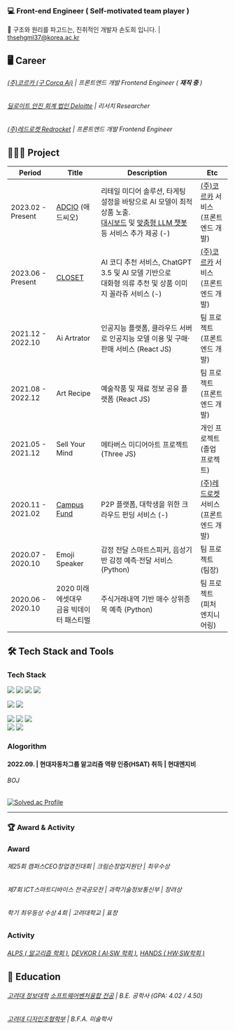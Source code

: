 ### 💻 Front-end Engineer ( Self-motivated team player )
🤔 구조와 원리를 파고드는, 진취적인 개발자 손도희 입니다.     |    thsehgml37@korea.ac.kr 

## 🖥 Career
###### [(주)코르카 (구 Corca Ai)](https://www.adcio.ai/4be0d473-1885-4c80-806f-f41c06dc71fe)       |  프론트엔드 개발 Frontend Engineer ( ***재직 중*** )
###### [딜로이트 안진 회계 법인 Deloitte](https://www2.deloitte.com/kr/ko.html)  |  리서치 Researcher
###### [(주)레드로켓 Redrocket](https://campusfund.net/cs)         |  프론트엔드 개발 Frontend Engineer

## 🧑🏻‍💻 Project
|Period|Title|Description|Etc|
|------|---|---|---|
|2023.02 - Present|[ADCIO](https://www.adcio.ai/) (애드씨오)|리테일 미디어 솔루션, 타게팅 설정을 바탕으로 AI 모델이 최적 상품 노출.<br/>[대시보드](https://www.adcio.ai/b8648cf5-aee2-41d1-b008-816832bbc1c9) 및 [맞춤형 LLM 챗봇](https://www.adcio.ai/8ae6eb1e-2f95-4c2d-8aea-05839d54a966) 등 서비스 추가 제공 (-)| [(주)코르카](https://www.corca.team/290de6d2-1046-434a-b238-58cb6cc395e1) 서비스<br/>(프론트엔드 개발) |
|2023.06 - Present|[CLOSET](https://closet.adcio.ai/)|AI 코디 추천 서비스, ChatGPT 3.5 및 AI 모델 기반으로<br/>대화형 의류 추천 및 상품 이미지 꼴라쥬 서비스  (-)| [(주)코르카](https://www.corca.team/290de6d2-1046-434a-b238-58cb6cc395e1) 서비스<br/>(프론트엔드 개발) |
|2021.12 - 2022.10|Ai Artrator|인공지능 플랫폼, 클라우드 서버로 인공지능 모델 이용 및 구매·판매 서비스 (React JS)| 팀 프로젝트<br/>(프론트엔드 개발) |
|2021.08 - 2022.12|Art Recipe|예술작품 및 재료 정보 공유 플랫폼 (React JS)| 팀 프로젝트<br/>(프론트엔드 개발) |
|2021.05 - 2021.12|Sell Your Mind|메타버스 미디어아트 프로젝트 (Three JS)| 개인 프로젝트<br/>(졸업 프로젝트) |
|2020.11 - 2021.02|[Campus Fund](https://campusfund.net/home)|P2P 플랫폼, 대학생을 위한 크라우드 펀딩 서비스 (-)| [(주)레드로켓](https://campusfund.net/cs) 서비스<br/>(프론트엔드 개발) |
|2020.07 - 2020.10|Emoji Speaker|감정 전달 스마트스피커, 음성기반 감정 예측·전달 서비스(Python)| 팀 프로젝트<br/>(팀장) |
|2020.06 - 2020.10|2020 미래에셋대우<br/>금융 빅데이터 패스티벌|주식거래내역 기반 매수 상위종목 예측 (Python)| 팀 프로젝트<br/>(피처 엔지니어링) |

## 🛠 Tech Stack and Tools
### Tech Stack<br/>
<img src="https://img.shields.io/badge/Next JS-000000?style=flat-square&logo=JavaScript&logoColor=white"/></a>
<img src="https://img.shields.io/badge/React JS-61DAFB?style=flat-square&logo=JavaScript&logoColor=white"/></a>
<img src="https://img.shields.io/badge/TypeScript-3178C6?style=flat-square&logo=TypeScript&logoColor=white"/></a>
<img src="https://img.shields.io/badge/Nest JS-F7DF1E?style=flat-square&logo=JavaScript&logoColor=white"/></a>

<img src="https://img.shields.io/badge/C-A8B9CC?style=flat-square&logo=c%2B%2B&logoColor=white"/></a>
<img src="https://img.shields.io/badge/Python-3776AB?style=flat-square&logo=c%2B%2B&logoColor=white"/></a>

<img src="https://img.shields.io/badge/Redux-764ABC?style=flat-square&logo=JavaScript&logoColor=white"/></a>
<img src="https://img.shields.io/badge/HTML5-E34F26?style=flat-square&logo=HTML5&logoColor=white"/></a>
<img src="https://img.shields.io/badge/CSS3-1572B6?style=flat-square&logo=CSS3&logoColor=white"/><br/>
<img src="https://img.shields.io/badge/MySQL-4479A1?style=flat-square&logo=MySQL&logoColor=white"/></a>
<img src="https://img.shields.io/badge/Amazon AWS-232F3E?style=flat-square&logo=MySQL&logoColor=white"/></a>


### Alogorithm <br/>

#### 2022.09. | 현대자동차그룹 알고리즘 역량 인증(HSAT) 취득  |  현대엔지비
###### BOJ
[![Solved.ac Profile](http://mazassumnida.wtf/api/v2/generate_badge?boj=helloking1234567890)](https://solved.ac/helloking1234567890/)

---
### 🏆 Award & Activity
### Award<br/>
###### 제25회 캠퍼스CEO창업경진대회  | 크림슨창업지원단 |  최우수상
###### 제7회 ICT스마트디바이스 전국공모전  | 과학기술정보통신부 |  장려상
###### 학기 최우등상 수상 4회  | 고려대학교 |  표창
### Activity<br/>
###### [ALPS ( 알고리즘 학회 )](https://info.korea.ac.kr/info/community/circle.do), [DEVKOR ( AI·SW 학회 )](https://devkor.notion.site/DevKor-670168c4662a4582b447cfba6f7206f4), [HANDS ( HW·SW학회 )](https://hands.korea.ac.kr/)


## 📖 Education
###### [고려대 정보대학](https://info.korea.ac.kr/info/index.do#none) [소프트웨어벤처융합 전공](https://info.korea.ac.kr/info/under/sw_intro.do)  |  B.E. 공학사 (GPA: 4.02 / 4.50)
###### [고려대 디자인조형학부](https://and.korea.ac.kr/kuand/index.do)  |  B.F.A. 미술학사 

<!--
**dohui-son/dohui-son** is a ✨ _special_ ✨ repository because its `README.md` (this file) appears on your GitHub profile.

Here are some ideas to get you started:

- 🔭 I’m currently working on ...
- 🌱 I’m currently learning ...
- 👯 I’m looking to collaborate on ...
- 🤔 I’m looking for help with ...
- 💬 Ask me about ...
- 📫 How to reach me: ...
- 😄 Pronouns: ...
- ⚡ Fun fact: ...
-->

